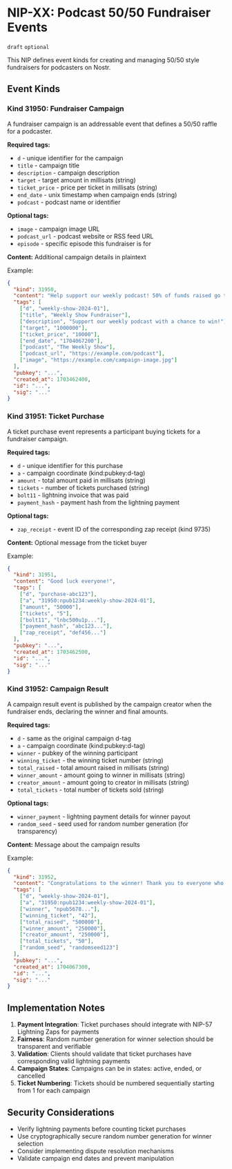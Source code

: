 # NIP-XX: Podcast 50/50 Fundraiser Events

`draft` `optional`

This NIP defines event kinds for creating and managing 50/50 style fundraisers for podcasters on Nostr.

## Event Kinds

### Kind 31950: Fundraiser Campaign

A fundraiser campaign is an addressable event that defines a 50/50 raffle for a podcaster.

**Required tags:**
- `d` - unique identifier for the campaign
- `title` - campaign title
- `description` - campaign description
- `target` - target amount in millisats (string)
- `ticket_price` - price per ticket in millisats (string)
- `end_date` - unix timestamp when campaign ends (string)
- `podcast` - podcast name or identifier

**Optional tags:**
- `image` - campaign image URL
- `podcast_url` - podcast website or RSS feed URL
- `episode` - specific episode this fundraiser is for

**Content:** Additional campaign details in plaintext

Example:
```json
{
  "kind": 31950,
  "content": "Help support our weekly podcast! 50% of funds raised go to the winner, 50% helps us keep the show running.",
  "tags": [
    ["d", "weekly-show-2024-01"],
    ["title", "Weekly Show Fundraiser"],
    ["description", "Support our weekly podcast with a chance to win!"],
    ["target", "1000000"],
    ["ticket_price", "10000"],
    ["end_date", "1704067200"],
    ["podcast", "The Weekly Show"],
    ["podcast_url", "https://example.com/podcast"],
    ["image", "https://example.com/campaign-image.jpg"]
  ],
  "pubkey": "...",
  "created_at": 1703462400,
  "id": "...",
  "sig": "..."
}
```

### Kind 31951: Ticket Purchase

A ticket purchase event represents a participant buying tickets for a fundraiser campaign.

**Required tags:**
- `d` - unique identifier for this purchase
- `a` - campaign coordinate (kind:pubkey:d-tag)
- `amount` - total amount paid in millisats (string)
- `tickets` - number of tickets purchased (string)
- `bolt11` - lightning invoice that was paid
- `payment_hash` - payment hash from the lightning payment

**Optional tags:**
- `zap_receipt` - event ID of the corresponding zap receipt (kind 9735)

**Content:** Optional message from the ticket buyer

Example:
```json
{
  "kind": 31951,
  "content": "Good luck everyone!",
  "tags": [
    ["d", "purchase-abc123"],
    ["a", "31950:npub1234:weekly-show-2024-01"],
    ["amount", "50000"],
    ["tickets", "5"],
    ["bolt11", "lnbc500u1p..."],
    ["payment_hash", "abc123..."],
    ["zap_receipt", "def456..."]
  ],
  "pubkey": "...",
  "created_at": 1703462500,
  "id": "...",
  "sig": "..."
}
```

### Kind 31952: Campaign Result

A campaign result event is published by the campaign creator when the fundraiser ends, declaring the winner and final amounts.

**Required tags:**
- `d` - same as the original campaign d-tag
- `a` - campaign coordinate (kind:pubkey:d-tag)
- `winner` - pubkey of the winning participant
- `winning_ticket` - the winning ticket number (string)
- `total_raised` - total amount raised in millisats (string)
- `winner_amount` - amount going to winner in millisats (string)
- `creator_amount` - amount going to creator in millisats (string)
- `total_tickets` - total number of tickets sold (string)

**Optional tags:**
- `winner_payment` - lightning payment details for winner payout
- `random_seed` - seed used for random number generation (for transparency)

**Content:** Message about the campaign results

Example:
```json
{
  "kind": 31952,
  "content": "Congratulations to the winner! Thank you to everyone who participated.",
  "tags": [
    ["d", "weekly-show-2024-01"],
    ["a", "31950:npub1234:weekly-show-2024-01"],
    ["winner", "npub5678..."],
    ["winning_ticket", "42"],
    ["total_raised", "500000"],
    ["winner_amount", "250000"],
    ["creator_amount", "250000"],
    ["total_tickets", "50"],
    ["random_seed", "randomseed123"]
  ],
  "pubkey": "...",
  "created_at": 1704067300,
  "id": "...",
  "sig": "..."
}
```

## Implementation Notes

1. **Payment Integration**: Ticket purchases should integrate with NIP-57 Lightning Zaps for payments
2. **Fairness**: Random number generation for winner selection should be transparent and verifiable
3. **Validation**: Clients should validate that ticket purchases have corresponding valid lightning payments
4. **Campaign States**: Campaigns can be in states: active, ended, or cancelled
5. **Ticket Numbering**: Tickets should be numbered sequentially starting from 1 for each campaign

## Security Considerations

- Verify lightning payments before counting ticket purchases
- Use cryptographically secure random number generation for winner selection
- Consider implementing dispute resolution mechanisms
- Validate campaign end dates and prevent manipulation